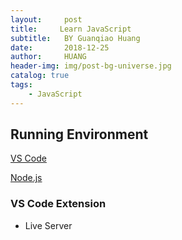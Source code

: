 ```yaml
---
layout:     post
title:     Learn JavaScript
subtitle:   BY Guanqiao Huang
date:       2018-12-25
author:     HUANG
header-img: img/post-bg-universe.jpg
catalog: true
tags:
    - JavaScript
---
```

## Running Environment
[VS Code](https://code.visualstudio.com/)

[Node.js](https://nodejs.org/) 

### VS Code Extension
- Live Server